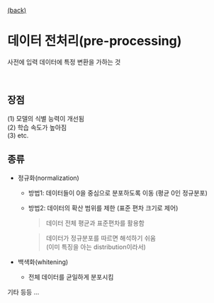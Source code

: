 [(back)](https://github.com/DoranLyong/DL_coding_master/tree/master/Self_tutorial/2_inference/MNIST_classify/1_data_process)
# 데이터 전처리(pre-processing)
사전에 입력 데이터에 특정 변환을 가하는 것 

<br/>

## 장점 
(1) 모델의 식별 능력이 개선됨 <br/>
(2) 학습 속도가 높아짐 <br/>
(3) etc. 

## 종류 
* 정규화(normalization)
    * 방법1: 데이터들이 0을 중심으로 분포하도록 이동 (평균 0인 정규분포)
    * 방법2: 데이터의 확산 범위를 제한 (표준 편차 크기로 제어)
        > 데이터 전체 평균과 표준편차를 활용함 

        > 데이터가 정규분포를 따르면 해석하기 쉬움<br/> (이미 특징을 아는 distribution이라서)

* 백색화(whitening)
    * 전체 데이터를 균일하게 분포시킴 


기타 등등 ...